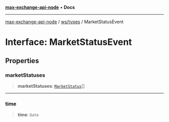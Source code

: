 [**max-exchange-api-node**](../../../README.md) • **Docs**

***

[max-exchange-api-node](../../../modules.md) / [ws/types](../README.md) / MarketStatusEvent

# Interface: MarketStatusEvent

## Properties

### marketStatuses

> **marketStatuses**: [`MarketStatus`](MarketStatus.md)[]

***

### time

> **time**: `Date`
